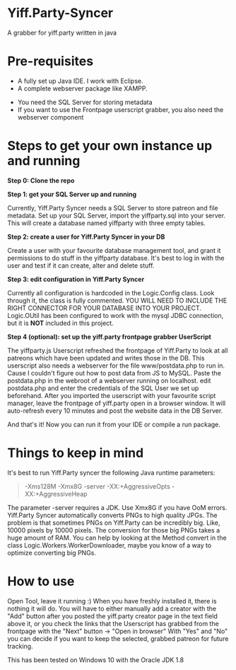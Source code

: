 # Yiff.Party-Syncer
A grabber for yiff.party written in java

# Pre-requisites
* A fully set up Java IDE. I work with Eclipse.
* A complete webserver package like XAMPP.
- You need the SQL Server for storing metadata
- If you want to use the Frontpage userscript grabber, you also need the webserver component

# Steps to get your own instance up and running
**Step 0: Clone the repo**

**Step 1: get your SQL Server up and running**

Currently, Yiff.Party Syncer needs a SQL Server to store patreon and file metadata.
Set up your SQL Server, import the yiffparty.sql into your server.
This will create a database named yiffparty with three empty tables.

**Step 2: create a user for Yiff.Party Syncer in your DB**

Create a user with your favourite database management tool, and grant it permissions to do stuff in the yiffparty database.
It's best to log in with the user and test if it can create, alter and delete stuff.

**Step 3: edit configuration in Yiff.Party Syncer**

Currently all configuration is hardcoded in the Logic.Config class.
Look through it, the class is fully commented.
YOU WILL NEED TO INCLUDE THE RIGHT CONNECTOR FOR YOUR DATABASE INTO YOUR PROJECT.
Logic.OUtil has been configured to work with the mysql JDBC connection, but it is **NOT** included in this project.

**Step 4 (optional): set up the yiff.party frontpage grabber UserScript**

The yiffparty.js Userscript refreshed the frontpage of Yiff.Party to look at all patreons which have been updated and writes those in the DB.
This userscript also needs a webserver for the file www/postdata.php to run in. Cause I couldn't figure out how to post data from JS to MySQL.
Paste the postdata.php in the webroot of a webserver running on localhost. edit postdata.php and enter the credentials of the SQL User we set up beforehand.
After you imported the userscript with your favourite script manager, leave the frontpage of yiff.party open in a browser window. 
It will auto-refresh every 10 minutes and post the website data in the DB Server.

And that's it! Now you can run it from your IDE or compile a run package.

# Things to keep in mind
It's best to run Yiff.Party syncer the following Java runtime parameters:
> -Xms128M -Xmx8G -server -XX:+AggressiveOpts -XX:+AggressiveHeap

The parameter -server requires a JDK.
Use Xmx8G if you have OoM errors. Yiff.Party Syncer automatically converts PNGs to high quality JPGs.
The problem is that sometimes PNGs on Yiff.Party can be incredibly big. Like, 10000 pixels by 10000 pixels.
The conversion for those big PNGs takes a huge amount of RAM.
You can help by looking at the Method convert in the class Logic.Workers.WorkerDownloader, maybe 
you know of a way to optimize converting big PNGs.

# How to use
Open Tool, leave it running :)
When you have freshly installed it, there is nothing it will do.
You will have to either manually add a creator with the "Add" button after you posted the yiff.party creator page in the text field above it, 
or you check the links that the Userscript has grabbed from the frontpage with the "Next" button -> "Open in browser"
With "Yes" and "No" you can decide if you want to keep the selected, grabbed patreon for future tracking.

This has been tested on Windows 10 with the Oracle JDK 1.8